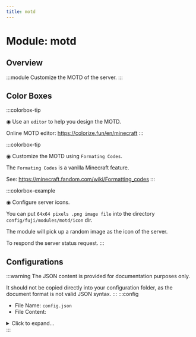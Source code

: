 ```yaml
---
title: motd
---
```



# Module: motd

## Overview
:::module
Customize the MOTD of the server.
:::
## Color Boxes

:::colorbox-tip

◉ Use an `editor` to help you design the MOTD.

Online MOTD editor: https://colorize.fun/en/minecraft
:::

:::colorbox-tip

◉ Customize the MOTD using `Formating Codes`.

The `Formating Codes` is a vanilla Minecraft feature.

See: https://minecraft.fandom.com/wiki/Formatting_codes
:::

:::colorbox-example

◉ Configure server icons.

You can put `64x64 pixels .png image file` into the directory `config/fuji/modules/motd/icon` dir.

The module will pick up a random image as the icon of the server.

To respond the server status request.
:::

## Configurations
:::warning
The JSON content is provided for documentation purposes only.

It should not be copied directly into your configuration folder, as the document format is not valid JSON syntax.
:::
:::config
- File Name: `config.json`
- File Content: 
<details>

<summary>Click to expand...</summary>

```json showLineNumbers title="config/fuji/modules/motd/config.json"
{
  /* Defined `motd` entry. */
  "messages": [
    {
      "text": "<gradient:#FFA1F5:#BFBDFB:#6ECBFF>Pure Survival %server:version% / Up %server:uptime% ❤ Discord Group XXX</gradient><newline><gradient:#99CCFF:#BBDFFF>%fuji:server_playtime%🔥 %fuji:server_mined%⛏ %fuji:server_placed%🔳 %fuji:server_killed%🗡 %fuji:server_moved%🌍",
      "icon": null
    },
    {
      "text": "Please put your icon in `config/fuji/modules/motd/icon/` dir.",
      "icon": "icon-1.png"
    }
  ]
  /* This section is used to customize the `players info` in the server metadata. */,
  "players_info": {
    "max_players": {
      "delta_min": 0,
      "delta_max": 0
    },
    "online_players": {
      "delta_min": 0,
      "delta_max": 0
    },
    "hover_text": {
      "enable": true,
      "lines": [
        "§aWelcome to the server!",
        "§aServer version: %server:version%",
        "§b§o§lJoin to play now."
      ]
    }
  }
  /* Customize the `version text`.
  
  <red>NOTE: Once you enable this feature, the `ping result` will not be displayed on the client. */,
  "version_text": {
    "enable": false,
    "text": "§bJoin to play now."
  }
}
```
</details>
:::
